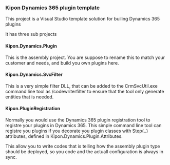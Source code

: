 ### Kipon Dynamics 365 plugin template
This project is a Visual Studio template solution for builing Dynamics 365 plugins

It has three sub projects

#### Kipon.Dynamics.Plugin
This is the assembly project. You are suppose to rename this to match your customer and needs, and build you own plugins here.

#### Kipon.Dynamics.SvcFilter
This is a very simple filter DLL, that can be added to the CrmSvcUtil.exe command line tool as /codewriterfilter to ensure that
the tool only generate entities that is needed.

#### Kipon.PluginRegistration
Normally you would use the Dynamics 365 plugin registration tool to registre your plugins in Dynamics 365. This simple command line tool
can registre you plugins if you decorate you plugin classes with Step(..) attributes, defined in Kipon.Dynamics.Plugin.Attributes.

This allow you to write codes that is telling how the assembly plugin type should be deployed, so you code and the actuall configuration is
always in sync.